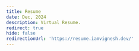```yaml
---
title: Resume
date: Dec, 2024
description: Virtual Resume.
redirect: true
hide: false
redirectionUrl: 'https://resume.iamvignesh.dev/'
---
```

